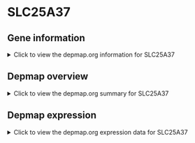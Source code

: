 <h1>SLC25A37</h1>

<h2>Gene information</h2>
<details>
  <summary>Click to view the depmap.org information for SLC25A37</summary>
  <iframe src="https://depmap.org/portal/gene/SLC25A37?tab=about" style="border:none;width:100%;height:800px"></iframe>
</details>

<h2>Depmap overview</h2>
<details>
  <summary>Click to view the depmap.org summary for SLC25A37</summary>
  <iframe src="https://depmap.org/portal/gene/SLC25A37?tab=overview" style="border:none;width:100%;height:800px"></iframe>
</details>

<h2>Depmap expression</h2>
<details>
  <summary>Click to view the depmap.org expression data for SLC25A37</summary>
  <iframe src="https://depmap.org/portal/gene/SLC25A37?tab=characterization" style="border:none;width:100%;height:800px"></iframe>
</details>


<!--
<h2>Reactome Pathway diagram</h2>
<details>
  <summary>Click to view Reactome pathway for SLC25A37</summary>
  PNAME
</details>
-->


